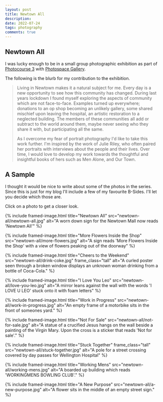 ```yaml
---
layout: post
title: Newtown All
description: 
date: 2022-07-24
tags: photography
comments: true
---
```


## Newtown All

I was lucky enough to be in a small group photographic exhibition as part of [Photocourse 3](http://www.photocoursenz.com/courses.html) with [Photospace Gallery](http://www.photospacegallery.com/).

The following is the blurb for my contribution to the exhibition.

> Living in Newtown makes it a natural subject for me.
> Every day is a new opportunity to see how this community has changed.
> During last years lockdown I found myself exploring the aspects of community which are not face-to-face.
> Examples turned up everywhere; donations to an op shop becoming an unlikely gallery, some shared mischief upon leaving the hospital, an artistic restoration to a neglected building.
> The members of these communities all add or subtract to the world around them, maybe never seeing who they share it with, but participating all the same.
>
> As I overcome my fear of portrait photography I'd like to take this work further.
> I'm inspired by the work of Julie Riley, who often paired her portraits with interviews about the people and their lives.
> Over time, I would love to develop my work towards the thoughtful and insightful books of hers such as Men Alone, and Our Town.

## A Sample

I thought it would be nice to write about some of the photos in the series. Since this is just for my blog I'll include a few of my favourite B-Sides. I'll let you decide which those are.

Click on a photo to get a closer look.

{%
  include framed-image.html
  title="Newtown All"
  src="newtown-all/newtown-all.jpg"
  alt="A worn down sign for the Newtown Mall now reads 'Newtown All'"
%}

{%
  include framed-image.html
  title="More Flowers Inside the Shop"
  src="newtown-all/more-flowers.jpg"
  alt="A sign reads 'More Flowers Inside the Shop' with a view of flowers peaking out of the doorway"
%}

{%
  include framed-image.html
  title="Cheers to the Weekend"
  src="newtown-all/drink-coke.jpg"
  frame_class="tall"
  alt="A curled poster seen through a broken window displays an unknown woman drinking from a bottle of Coca-Cola."
%}

{%
  include framed-image.html
  title="I Love You Leo"
  src="newtown-all/love-you-leo.jpg"
  alt="A mirror leans against the wall with the words 'I LOVE U LEO' stuck onto it with foam letters"
%}

{%
  include framed-image.html
  title="Work in Progress"
  src="newtown-all/work-in-progress.jpg"
  alt="An empty frame of a motorbike sits in the front of someones yard."
%}

{%
  include framed-image.html
  title="Not For Sale"
  src="newtown-all/not-for-sale.jpg"
  alt="A statue of a crucified Jesus hangs on the wall beside a painting of the Virgin Mary. Upon the cross is a sticker that reads 'Not for sale'."
%}

{%
  include framed-image.html
  title="Stuck Together"
  frame_class="tall"
  src="newtown-all/stuck-together.jpg"
  alt="A pole for a street crossing covered by day passes for Wellington Hospital"
%}

{%
  include framed-image.html
  title="Working Mens"
  src="newtown-all/working-mens.jpg"
  alt="A boarded up building which reads 'WORKINGMENS BOWLING CLUB'."
%}

{%
  include framed-image.html
  title="A New Purpose"
  src="newtown-all/a-new-purpose.jpg"
  alt="A flower sits in the middle of an empty street sign."
%}
